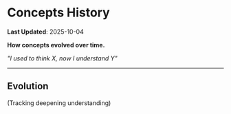 # Concepts History

**Last Updated**: 2025-10-04

**How concepts evolved over time.**

*"I used to think X, now I understand Y"*

---

## Evolution

(Tracking deepening understanding)
